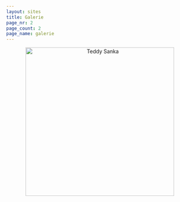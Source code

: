 ```yaml
---
layout: sites
title: Galerie
page_nr: 2
page_count: 2
page_name: galerie
---
```


<p style="text-align: center">
<img alt="Teddy Sanka" height="400px" src="{{ site.baseurl }}/assets/TeddySanka.png" />
</p>
